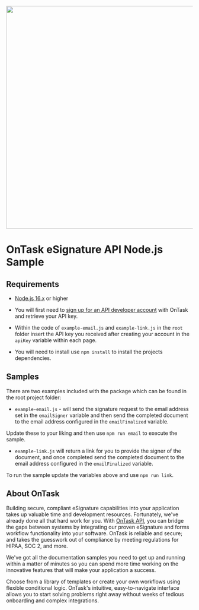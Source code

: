 [<img src="https://ontaskio.wpenginepowered.com/wp-content/uploads/2022/09/Logo-Product-Tabs.svg" width="600"/>](https://www.ontask.io/solutions/ontask-api/)

# OnTask eSignature API Node.js Sample

## Requirements

- [Node.js 16.x](https://www.python.org/) or higher

- You will first need to [sign up for an API developer account](https://app.ontask.io/signup?source=eSigApi) with OnTask and retrieve your API key.

- Within the code of `example-email.js` and `example-link.js` in the `root` folder insert the API key  you received after creating your account  in the `apiKey` variable within each page.

- You will need to install use `npm install` to install the projects dependencies.

## Samples

There are two examples included with the package which can be found in the root project folder:

- `example-email.js` - will send the signature request to the email address set in the `emailSigner` variable and then send the completed document to the email address configured in the `emailFinalized` variable.

Update these to your liking and then use `npm run email` to execute the sample.  

- `example-link.js` will return a link for you to provide the signer of the document, and once completed send the completed document to the email address configured in the `emailFinalized` variable.

To run the sample update the variables above and use `npm run link`.

## About OnTask

Building secure, compliant eSignature capabilities into your application takes up valuable time and development resources. Fortunately, we've already done all that hard work for you. With [OnTask API](https://www.ontask.io/solutions/ontask-api/), you can bridge the gaps between systems by integrating our proven eSignature and forms workflow functionality into your software. OnTask is reliable and secure; and takes the guesswork out of compliance by meeting regulations for HIPAA, SOC 2, and more. 

We've got all the documentation samples you need to get up and running within a matter of minutes so you can spend more time working on the innovative features that will make your application a success.

Choose from a library of templates or create your own workflows using flexible conditional logic. OnTask's intuitive, easy-to-navigate interface allows you to start solving problems right away without weeks of tedious onboarding and complex integrations.
